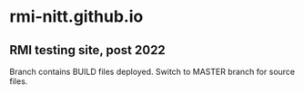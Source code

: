 # rmi-nitt.github.io
## RMI testing site, post 2022

Branch contains BUILD files deployed.
Switch to MASTER branch for source files.
